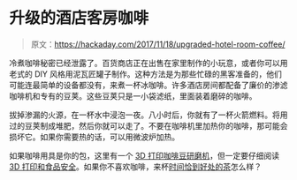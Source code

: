 # 升级的酒店客房咖啡

> 原文：<https://hackaday.com/2017/11/18/upgraded-hotel-room-coffee/>

冷煮咖啡秘密已经泄露了。百货商店正在出售在家里制作的小玩意，或者你可以用老式的 DIY 风格用泥瓦匠罐子制作。这种方法是为那些忙碌的黑客准备的，他们可能连最简单的设备都没有，来煮一杯冰咖啡。许多酒店房间都配备了廉价的渗滤咖啡机和专有的豆荚。这些豆荚只是一小袋滤纸，里面装着磨碎的咖啡。

拔掉渗漏的火源，在一杯水中浸泡一夜。八小时后，你就有了一杯火箭燃料。将用过的豆荚制成堆肥，然后你就可以走了。不要在咖啡机里加热你的咖啡，那可能会损坏它。如果你需要热的话，可以用微波炉加热。

如果咖啡用具是你的包，这里有一个 [3D 打印咖啡豆研磨机](http://hackaday.com/2017/09/07/a-3d-printed-coffee-grinder/)，但一定要仔细阅读 [3D 打印和食品安全](http://hackaday.com/2017/10/17/3d-prints-and-food/)。如果你不喜欢咖啡，来杯[时间恰到好处的茶](http://hackaday.com/2015/05/21/steeping-tea-perfectly-with-an-arduino/)怎么样？